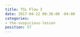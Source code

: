 ```yaml
---
title: TSL Flow 3
date: 2017-04-22 00:36:00 -04:00
categories:
- the-suspicious-lesion
position: 57
---
```


